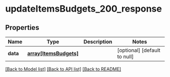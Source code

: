 # updateItemsBudgets_200_response

## Properties
Name | Type | Description | Notes
------------ | ------------- | ------------- | -------------
**data** | [**array[ItemsBudgets]**](ItemsBudgets.md) |  | [optional] [default to null]

[[Back to Model list]](../README.md#documentation-for-models) [[Back to API list]](../README.md#documentation-for-api-endpoints) [[Back to README]](../README.md)


